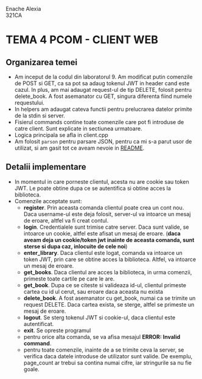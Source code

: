 Enache Alexia  
321CA  
# TEMA 4 PCOM - CLIENT WEB #

## Organizarea temei ##

- Am inceput de la codul din laboratorul 9. Am modificat putin comenzile de POST si GET, ca sa pot sa adaug tokenul JWT in header cand este cazul. In plus, am mai adaugat request-ul de tip DELETE, folosit pentru delete_book. A fost asemanator cu GET, singura diferenta fiind numele requestului.
- In helpers am adaugat cateva functii pentru prelucrarea datelor primite de la stdin si server.
- Fisierul commands contine toate comenzile care pot fi introduse de catre client. Sunt explicate in sectiunea urmatoare.
- Logica principala se afla in client.cpp
- Am folosit `parson` pentru parsare JSON, pentru ca mi s-a parut usor de utilizat, si am gasit tot ce aveam nevoie in [README](https://github.com/kgabis/parson/blob/master/README.md).

## Detalii implementare ##

- In momentul in care porneste clientul, acesta nu are cookie sau token JWT. Le poate obtine dupa ce se autentifica si obtine acces la biblioteca.
- Comenzile acceptate sunt:
  - **register**. Prin aceasta comanda clientul poate crea un cont nou. Daca username-ul este deja folosit, server-ul va intoarce un mesaj de eroare, altfel va fi creat contul.
  - **login**. Credentialele sunt trimise catre server. Daca sunt valide, se intoarce un cookie, altfel este afisat un mesaj de eroare. (**daca aveam deja un cookie/token jwt inainte de aceasta comanda, sunt sterse si dupa caz, inlocuite de cele noi**)
  - **enter_library**. Daca clientul este logat, comanda va intoarce un token JWT, prin care se obtine acces la biblioteca. Altfel, va intoarce un mesaj de eroare.
  - **get_books**. Daca clientul are acces la biblioteca, in urma comenzii, primeste toate cartile pe care le are.
  - **get_book**. Dupa ce se citeste si valideaza id-ul, clientul primeste cartea cu id ul cerut, sau eroare daca aceasta nu exista
  - **delete_book**. A fost asemanator cu get_book, numai ca se trimite un request DELETE. Daca cartea exista, se sterge, altfel se primeste un mesaj de eroare.
  - **logout**. Se sterg tokenul JWT si cookie-ul, daca clientul este autentificat.
  - **exit**. Se opreste programul
  - pentru orice alta comanda, se va afisa mesajul **ERROR: Invalid command**.
  - pentru toate comenzile, inainte de a se trimite ceva la server, se verifica daca datele introduse de utilizator sunt valide. De exemplu, page_count ar trebui sa contina numai cifre, iar stringurile sa nu fie goale.